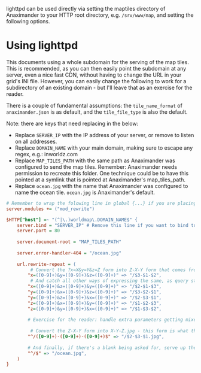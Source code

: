 lighttpd can be used directly via setting the maptiles directory of Anaximander to your HTTP root directory, e.g. `/srv/www/map`, and setting the following options.

# Using lighttpd
This documents using a whole subdomain for the serving of the map tiles.  This is recommended, as you can then easily point the subdomain at any server, even a nice fast CDN, without having to change the URL in your grid's INI file.  However, you can easily change the following to work for a subdirectory of an existing domain - but I'll leave that as an exercise for the reader.

There is a couple of fundamental assumptions: the `tile_name_format` of `anaximander.json` is as default, and the `tile_file_type` is also the default.

Note: there are keys that need replacing in the below:
* Replace `SERVER_IP` with the IP address of your server, or remove to listen on all addresses.
* Replace `DOMAIN_NAME` with your main domain, making sure to escape any regex, e.g.: inworldz\.com
* Replace `MAP_TILES_PATH` with the same path as Anaximander was configured to send the map tiles.  Remember: Anaximander needs permission to recreate this folder.  One technique could be to have this pointed at a symlink that is pointed at Anaximander's map_tiles_path.
* Replace `ocean.jpg` with the name that Anaximander was configured to name the ocean tile.  `ocean.jpg` is Anaximander's default.

```INI
# Remember to wrap the folowing line in global {...} if you are placing this in an included file.
server.modules += ("mod_rewrite")

$HTTP["host"] =~ "(^|\.)worldmap\.DOMAIN_NAME$" {
	server.bind = "SERVER_IP" # Remove this line if you want to bind to all addresses.
	server.port = 80
	
	server.document-root = "MAP_TILES_PATH"
	
	server.error-handler-404 = "/ocean.jpg"
	
	url.rewrite-repeat = (
		 # Convert the ?x=X&y=Y&z=Z form into Z-X-Y form that comes from... I'm not sure.
		"x=([0-9]+)&y=([0-9]+)&z=([0-9]+)" => "/$3-$1-$2",
		 # And catch all other ways of expressing the same, as query strings can be listed in any order: "xzy", "yxz", "yzx", "zxy", "zyx"
		"x=([0-9]+)&z=([0-9]+)&y=([0-9]+)" => "/$2-$1-$3",
		"y=([0-9]+)&x=([0-9]+)&z=([0-9]+)" => "/$3-$2-$1",
		"y=([0-9]+)&z=([0-9]+)&x=([0-9]+)" => "/$2-$3-$1",
		"z=([0-9]+)&x=([0-9]+)&y=([0-9]+)" => "/$1-$2-$3",
		"z=([0-9]+)&y=([0-9]+)&x=([0-9]+)" => "/$1-$3-$2",
		
		# Exercise for the reader: handle extra parameters getting mixed into the query string!
		
		 # Convert the Z-X-Y form into X-Y-Z.jpg - this form is what the viewer's world map goes looking for.
		"^/([0-9]+)-([0-9]+)-([0-9]+)$" => "/$2-$3-$1.jpg",
		
		# And finally, if there's a blank being asked for, serve up the ocean.
		"^/$" => "/ocean.jpg",
	)
}
```
